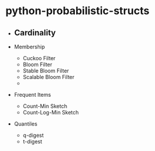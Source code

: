 # python-probabilistic-structs

* Cardinality
  - 
* Membership
  - Cuckoo Filter
  - Bloom Filter
  - Stable Bloom Filter
  - Scalable Bloom Filter
  - 

* Frequent Items
  - Count-Min Sketch
  - Count-Log-Min Sketch
  
  
* Quantiles
  - q-digest
  - t-digest
  
